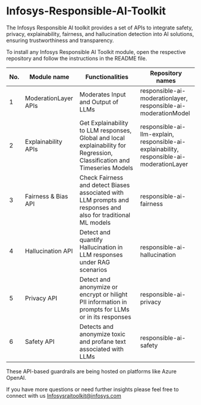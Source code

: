 # **Infosys-Responsible-AI-Toolkit**
The Infosys Responsible AI toolkit provides a set of APIs to integrate safety, privacy, explainability, fairness, and hallucination detection into AI solutions, ensuring trustworthiness and transparency. 

To install any Infosys Responsible AI Toolkit module, open the respective repository and follow the instructions in the README file.

| No. | Module name | Functionalities | Repository names |
|---|---|---|---|
| 1 | ModerationLayer APIs  | Moderates Input and Output of LLMs | responsible-ai-moderationlayer,<br>responsible-ai-moderationModel |
| 2 | Explainability APIs  | Get Explainability to LLM responses, Global and local explainability for Regression, Classification and Timeseries Models | responsible-ai-llm-explain,<br>responsible-ai-explainability,<br>responsible-ai-moderationLayer |
| 3 | Fairness & Bias API  | Check Fairness and detect Biases associated with LLM prompts and responses and also for traditional ML models | responsible-ai-fairness |
| 4 | Hallucination API  | Detect and quantify Hallucination in LLM responses under RAG scenarios | responsible-ai-hallucination |
| 5 | Privacy API  | Detect and anonymize or encrypt or hilight PII information in prompts for LLMs or in its responses | responsible-ai-privacy |
| 6 | Safety API  | Detects and anonymize toxic and profane text associated with LLMs | responsible-ai-safety |


These API-based guardrails are being hosted on platforms like Azure OpenAI.

If you have more questions or need further insights please feel free to connect with us  Infosysraitoolkit@infosys.com

